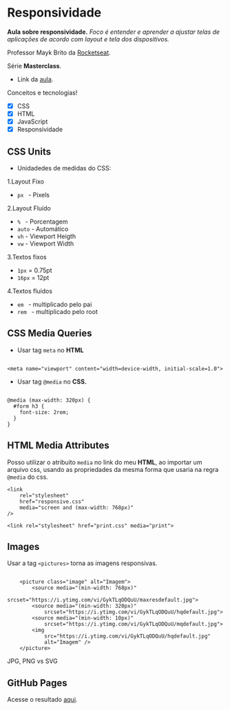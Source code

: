# Responsividade

**Aula sobre responsividade.** 
*Foco é entender e aprender a ajustar telas de aplicações de acordo com layout e tela dos dispositivos.*

Professor Mayk Brito da [Rocketseat](https://rocketseat.com.br/).

Série **Masterclass**.

- Link da [aula](https://www.youtube.com/watch?v=H91DhKPjhPk).


Conceitos e tecnologias!
- [X] CSS
- [X] HTML
- [X] JavaScript
- [X] Responsividade

## CSS Units

- Unidadedes de medidas do CSS:

1.Layout Fixo
- ``` px  ``` - Pixels

2.Layout Fluído
- ``` %  ``` - Porcentagem
- ``` auto ``` - Automático
- ` vh ` - Viewport Heigth
- ` vw ` - Viewport Width

3.Textos fixos
- ``` 1px ``` = 0.75pt
- ``` 16px ``` = 12pt

4.Textos fluídos
- ``` em  ``` - multiplicado pelo pai
- ``` rem  ``` - multiplicado pelo root


## CSS Media Queries

- Usar tag `meta` no **HTML**

```

<meta name="viewport" content="width=device-width, initial-scale=1.0">

```

- Usar tag `@media` no **CSS.**

```

@media (max-width: 320px) {
  #form h3 {
    font-size: 2rem;
  }
}

```




## HTML Media Attributes

Posso utilizar o atribuito `media` no link do meu **HTML**, ao importar um arquivo css, usando as 
propriedades da mesma forma que usaria na regra `@media` do css.

```
<link 
    rel="stylesheet"
    href="responsive.css" 
    media="screen and (max-width: 768px)"
/>

<link rel="stylesheet" href="print.css" media="print">

```



## Images

Usar a tag `<pictures>` torna as imagens responsivas.


``` 

    <picture class="image" alt="Imagem"> 
        <source media="(min-width: 768px)" 
            srcset="https://i.ytimg.com/vi/GykTLqODQuU/maxresdefault.jpg">
        <source media="(min-width: 320px)" 
            srcset="https://i.ytimg.com/vi/GykTLqODQuU/hqdefault.jpg">
        <source media="(min-width: 10px)" 
            srcset="https://i.ytimg.com/vi/GykTLqODQuU/mqdefault.jpg">
        <img 
            src="https://i.ytimg.com/vi/GykTLqODQuU/hqdefault.jpg" 
            alt="Imagem" />
    </picture> 

```

JPG, PNG vs SVG

## GitHub Pages

Acesse o resultado [aqui](https://lenonnn.github.io/responsividade-com-css/).